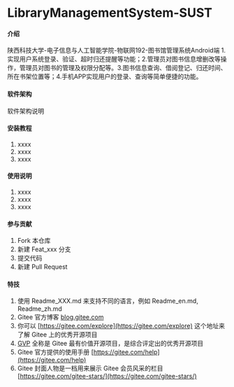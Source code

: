 # LibraryManagementSystem-SUST

#### 介绍
陕西科技大学-电子信息与人工智能学院-物联网192-图书馆管理系统Android端
1.实现用户系统登录、验证、超时归还提醒等功能；2.管理员对图书信息增删改等操作，管理员对图书的管理及权限分配等。3.图书信息查询、借阅登记、归还时间、所在书架位置等；4.手机APP实现用户的登录、查询等简单便捷的功能。 


#### 软件架构
软件架构说明


#### 安装教程

1.  xxxx
2.  xxxx
3.  xxxx

#### 使用说明

1.  xxxx
2.  xxxx
3.  xxxx

#### 参与贡献

1.  Fork 本仓库
2.  新建 Feat_xxx 分支
3.  提交代码
4.  新建 Pull Request


#### 特技

1.  使用 Readme\_XXX.md 来支持不同的语言，例如 Readme\_en.md, Readme\_zh.md
2.  Gitee 官方博客 [blog.gitee.com](https://blog.gitee.com)
3.  你可以 [https://gitee.com/explore](https://gitee.com/explore) 这个地址来了解 Gitee 上的优秀开源项目
4.  [GVP](https://gitee.com/gvp) 全称是 Gitee 最有价值开源项目，是综合评定出的优秀开源项目
5.  Gitee 官方提供的使用手册 [https://gitee.com/help](https://gitee.com/help)
6.  Gitee 封面人物是一档用来展示 Gitee 会员风采的栏目 [https://gitee.com/gitee-stars/](https://gitee.com/gitee-stars/)
